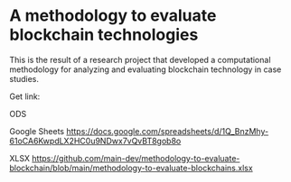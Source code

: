 # A methodology to evaluate blockchain technologies

This is the result of a research project that developed a computational methodology for analyzing and evaluating blockchain technology in case studies.

Get link: 

ODS

Google Sheets
https://docs.google.com/spreadsheets/d/1Q_BnzMhy-61oCA6KwpdLX2HC0u9NDwx7vQvBT8gob8o

XLSX
https://github.com/main-dev/methodology-to-evaluate-blockchain/blob/main/methodology-to-evaluate-blockchains.xlsx


